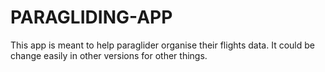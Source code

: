 # PARAGLIDING-APP
This app is meant to help paraglider organise their flights data. It could be change easily in other versions for other things.
